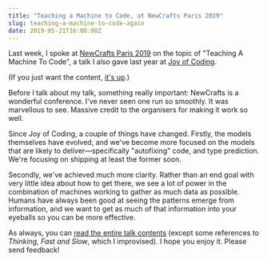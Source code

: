 ```yaml
---
title: "Teaching a Machine to Code, at NewCrafts Paris 2019"
slug: teaching-a-machine-to-code-again
date: 2019-05-21T16:00:00Z
---
```


Last week, I spoke at [NewCrafts Paris 2019][newcrafts] on the topic of "Teaching A Machine To Code", a talk I also gave last year at [Joy of Coding][].

(If you just want the content, [it's up][teaching a machine to code 2019].)

Before I talk about my talk, something really important: NewCrafts is a wonderful conference. I've never seen one run so smoothly. It was marvellous to see. Massive credit to the organisers for making it work so well.

Since Joy of Coding, a couple of things have changed. Firstly, the models themselves have evolved, and we've become more focused on the models that are likely to deliver—specifically "autofixing" code, and type prediction. We're focusing on shipping at least the former soon.

Secondly, we've achieved much more clarity. Rather than an end goal with very little idea about how to get there, we see a lot of power in the combination of machines working to gather as much data as possible. Humans have always been good at seeing the patterns emerge from information, and we want to get as much of that information into your eyeballs so you can be more effective.

As always, you can [read the entire talk contents][teaching a machine to code 2019] (except some references to _Thinking, Fast and Slow_, which I improvised). I hope you enjoy it. Please send feedback!

<!--more-->

[joy of coding]: http://joyofcoding.org/
[newcrafts]: http://ncrafts.io/
[teaching a machine to code 2019]: https://noodlesandwich.com/talks/teaching-a-machine-to-code-2019
